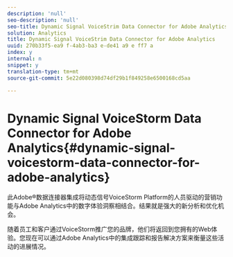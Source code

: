 ```yaml
---
description: 'null'
seo-description: 'null'
seo-title: Dynamic Signal VoiceStrim Data Connector for Adobe Analytics
solution: Analytics
title: Dynamic Signal VoiceStrim Data Connector for Adobe Analytics
uuid: 270b33f5-ea9 f-4ab3-ba3 e-de41 a9 e ff7 a
index: y
internal: n
snippet: y
translation-type: tm+mt
source-git-commit: 5e22d080398d74df29b1f849258e6500168cd5aa

---
```



# Dynamic Signal VoiceStorm Data Connector for Adobe Analytics{#dynamic-signal-voicestorm-data-connector-for-adobe-analytics}

此Adobe®数据连接器集成将动态信号VoiceStorm Platform的人员驱动的营销功能与Adobe Analytics中的数字体验洞察相结合。结果就是强大的新分析和优化机会。

随着员工和客户通过VoiceStorm推广您的品牌，他们将返回到您拥有的Web体验。您现在可以通过Adobe Analytics中的集成跟踪和报告解决方案来衡量这些活动的进展情况。
